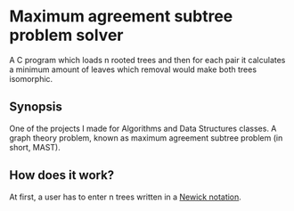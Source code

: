 # Maximum agreement subtree problem solver
A C program which loads n rooted trees and then for each pair it calculates a minimum amount of leaves which removal would make both trees isomorphic.
## Synopsis
One of the projects I made for Algorithms and Data Structures classes. A graph theory problem, known as maximum agreement subtree problem (in short, MAST).
## How does it work?
At first, a user has to enter n trees written in a [Newick notation](https://en.wikipedia.org/wiki/Newick_format).
```